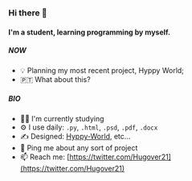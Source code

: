 ### Hi there 👋

#### I'm a student, learning programming by myself.

##### NOW

- 💡 Planning my most recent project, Hyppy World;
- 🇵🇹 What about this?

##### BIO

- 👨‍🎓	I'm currently studying
- ⚙️ I use daily: `.py`, `.html`, `.psd`, `.pdf`, `.docx`
- ✍️ Designed: [Hyppy-World](https://hyppy-world.github.io/), etc…
- 💬 Ping me about any sort of project
- 📫 Reach me: [https://twitter.com/Hugover21](https://twitter.com/Hugover21)

<!--
this is a comment
-->
